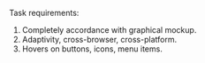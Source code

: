 Task requirements:
1. Completely accordance with graphical mockup.
2. Adaptivity, cross-browser, cross-platform.
3. Hovers on buttons, icons, menu items.
